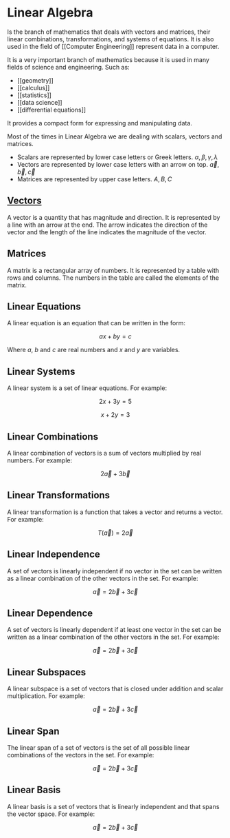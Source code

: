 # Linear Algebra

Is the branch of mathematics that deals with vectors and matrices, their linear combinations, transformations, and systems of equations.
It is also used in the field of [[Computer Engineering]] represent data in a computer.

It is a very important branch of mathematics because it is used in many fields of science and engineering. Such as:
- [[geometry]]
- [[calculus]]
- [[statistics]]
- [[data science]]
- [[differential equations]]

It provides a compact form for expressing and manipulating data.

Most of the times in Linear Algebra we are dealing with scalars, vectors and matrices.
- Scalars are represented by lower case letters or Greek letters. $\alpha, \beta, \gamma, \lambda$
- Vectors are represented by lower case letters with an arrow on top. $\vec{a}, \vec{b}, \vec{c}$
- Matrices are represented by upper case letters. $A, B, C$

## [Vectors](./vector.ipynb)

A vector is a quantity that has magnitude and direction. It is represented by a line with an arrow at the end. The arrow indicates the direction of the vector and the length of the line indicates the magnitude of the vector.

## Matrices

A matrix is a rectangular array of numbers. It is represented by a table with rows and columns. The numbers in the table are called the elements of the matrix.

## Linear Equations

A linear equation is an equation that can be written in the form:

$$ax + by = c$$

Where $a$, $b$ and $c$ are real numbers and $x$ and $y$ are variables.

## Linear Systems

A linear system is a set of linear equations. For example:

$$2x + 3y = 5$$

$$x + 2y = 3$$

## Linear Combinations

A linear combination of vectors is a sum of vectors multiplied by real numbers. For example:

$$2\vec{a} + 3\vec{b}$$

## Linear Transformations

A linear transformation is a function that takes a vector and returns a vector. For example:

$$T(\vec{a}) = 2\vec{a}$$

## Linear Independence

A set of vectors is linearly independent if no vector in the set can be written as a linear combination of the other vectors in the set. For example:

$$\vec{a} = 2\vec{b} + 3\vec{c}$$

## Linear Dependence

A set of vectors is linearly dependent if at least one vector in the set can be written as a linear combination of the other vectors in the set. For example:

$$\vec{a} = 2\vec{b} + 3\vec{c}$$

## Linear Subspaces

A linear subspace is a set of vectors that is closed under addition and scalar multiplication. For example:

$$\vec{a} = 2\vec{b} + 3\vec{c}$$

## Linear Span

The linear span of a set of vectors is the set of all possible linear combinations of the vectors in the set. For example:

$$\vec{a} = 2\vec{b} + 3\vec{c}$$

## Linear Basis

A linear basis is a set of vectors that is linearly independent and that spans the vector space. For example:

$$\vec{a} = 2\vec{b} + 3\vec{c}$$

